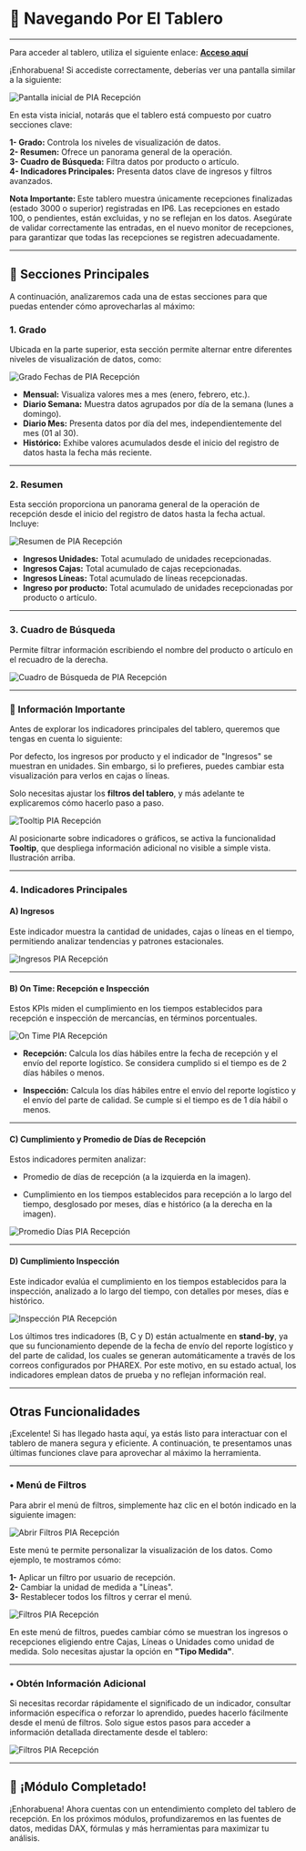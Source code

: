 # 🎯 Navegando Por El Tablero

---
Para acceder al tablero, utiliza el siguiente enlace: <a href="http://129.146.161.23/portal_pharex/operative/Tablero-PIA-Recepciones.html" target="_blank"><strong>Acceso aquí</strong></a>

¡Enhorabuena! Si accediste correctamente, deberías ver una pantalla similar a la siguiente:  

<img src="https://josemaestreb.github.io/docs.pia/_asset/01_Recepcion/001-presentacion.png" alt="Pantalla inicial de PIA Recepción" loading="lazy"/>  

En esta vista inicial, notarás que el tablero está compuesto por cuatro secciones clave:

**1- Grado:** Controla los niveles de visualización de datos.  
**2- Resumen:** Ofrece un panorama general de la operación.  
**3- Cuadro de Búsqueda:** Filtra datos por producto o artículo.  
**4- Indicadores Principales:** Presenta datos clave de ingresos y filtros avanzados.  

<p class="tip"><strong>Nota Importante: </strong>Este tablero muestra únicamente recepciones finalizadas (estado 3000 o superior) registradas en IP6. Las recepciones en estado 100, o pendientes, están excluidas, y no se reflejan en los datos. Asegúrate de validar correctamente las entradas, en el nuevo monitor de recepciones, para garantizar que todas las recepciones se registren adecuadamente.</p>

---

## 🧩 Secciones Principales
A continuación, analizaremos cada una de estas secciones para que puedas entender cómo aprovecharlas al máximo:  

### 1. Grado
Ubicada en la parte superior, esta sección permite alternar entre diferentes niveles de visualización de datos, como:  

<img src="https://josemaestreb.github.io/docs.pia/_asset/01_Recepcion/009-grado.png" alt="Grado Fechas de PIA Recepción" loading="lazy"/>  

- **Mensual:** Visualiza valores mes a mes (enero, febrero, etc.).
- **Diario Semana:** Muestra datos agrupados por día de la semana (lunes a domingo).
- **Diario Mes:** Presenta datos por día del mes, independientemente del mes (01 al 30).
- **Histórico:** Exhibe valores acumulados desde el inicio del registro de datos hasta la fecha más reciente.

---

### 2. Resumen
Esta sección proporciona un panorama general de la operación de recepción desde el inicio del registro de datos hasta la fecha actual. Incluye:

<img src="https://josemaestreb.github.io/docs.pia/_asset/01_Recepcion/002-resumen.png" alt="Resumen de PIA Recepción" loading="lazy"/>  

- **Ingresos Unidades:** Total acumulado de unidades recepcionadas.
- **Ingresos Cajas:** Total acumulado de cajas recepcionadas.
- **Ingresos Líneas:** Total acumulado de líneas recepcionadas.
- **Ingreso por producto:** Total acumulado de unidades recepcionadas por producto o artículo.

---

### 3. Cuadro de Búsqueda
Permite filtrar información escribiendo el nombre del producto o artículo en el recuadro de la derecha.

<img src="https://josemaestreb.github.io/docs.pia/_asset/01_Recepcion/008-producto.png" alt="Cuadro de Búsqueda de PIA Recepción" loading="lazy"/>  

---

### 📣 Información Importante

Antes de explorar los indicadores principales del tablero, queremos que tengas en cuenta lo siguiente: 

Por defecto, los ingresos por producto y el indicador de "Ingresos" se muestran en unidades. Sin embargo, si lo prefieres, puedes cambiar esta visualización para verlos en cajas o líneas.

Solo necesitas ajustar los **filtros del tablero**, y más adelante te explicaremos cómo hacerlo paso a paso.

<img src="https://josemaestreb.github.io/docs.pia/_asset/01_Recepcion/003-tooltip.gif" alt="Tooltip PIA Recepción" loading="lazy"/>  

<p class="tip">Al posicionarte sobre indicadores o gráficos, se activa la funcionalidad <strong>Tooltip</strong>, que despliega información adicional no visible a simple vista. Ilustración arriba.</p>

---

### 4. Indicadores Principales

#### A) Ingresos
Este indicador muestra la cantidad de unidades, cajas o líneas en el tiempo, permitiendo analizar tendencias y patrones estacionales.

<img src="https://josemaestreb.github.io/docs.pia/_asset/01_Recepcion/004-ingresos.png" alt="Ingresos PIA Recepción" loading="lazy"/>  

---

#### B) On Time: Recepción e Inspección
Estos KPIs miden el cumplimiento en los tiempos establecidos para recepción e inspección de mercancías, en términos porcentuales.  

<img src="https://josemaestreb.github.io/docs.pia/_asset/01_Recepcion/005-ontime.png" alt="On Time PIA Recepción" loading="lazy"/>  

- **Recepción:** Calcula los días hábiles entre la fecha de recepción y el envío del reporte logístico. Se considera cumplido si el tiempo es de 2 días hábiles o menos.

- **Inspección:** Calcula los días hábiles entre el envío del reporte logístico y el envío del parte de calidad. Se cumple si el tiempo es de 1 día hábil o menos.

---

#### C) Cumplimiento y Promedio de Días de Recepción
Estos indicadores permiten analizar:  

- Promedio de días de recepción (a la izquierda en la imagen).

- Cumplimiento en los tiempos establecidos para recepción a lo largo del tiempo, desglosado por meses, días e histórico (a la derecha en la imagen).

<img src="https://josemaestreb.github.io/docs.pia/_asset/01_Recepcion/006-dias_rec.png" alt="Promedio Días PIA Recepción" loading="lazy"/>  

---

#### D) Cumplimiento Inspección
Este indicador evalúa el cumplimiento en los tiempos establecidos para la inspección, analizado a lo largo del tiempo, con detalles por meses, días e histórico.

<img src="https://josemaestreb.github.io/docs.pia/_asset/01_Recepcion/007-cumplimiento_insp.png" alt="Inspección PIA Recepción" loading="lazy"/> 

<p class="tip">Los últimos tres indicadores (B, C y D) están actualmente en <strong>stand-by</strong>, ya que su funcionamiento depende de la fecha de envío del reporte logístico y del parte de calidad, los cuales se generan automáticamente a través de los correos configurados por PHAREX. Por este motivo, en su estado actual, los indicadores emplean datos de prueba y no reflejan información real.</p>

---

## Otras Funcionalidades

¡Excelente! Si has llegado hasta aquí, ya estás listo para interactuar con el tablero de manera segura y eficiente. A continuación, te presentamos unas últimas funciones clave para aprovechar al máximo la herramienta.

---

### • Menú de Filtros

Para abrir el menú de filtros, simplemente haz clic en el botón indicado en la siguiente imagen:

<img src="https://josemaestreb.github.io/docs.pia/_asset/01_Recepcion/011-abrir_filtro.png" alt="Abrir Filtros PIA Recepción" loading="lazy"/> 

Este menú te permite personalizar la visualización de los datos. Como ejemplo, te mostramos cómo:

**1-** Aplicar un filtro por usuario de recepción.  
**2-** Cambiar la unidad de medida a "Líneas".  
**3-** Restablecer todos los filtros y cerrar el menú.  

<img src="https://josemaestreb.github.io/docs.pia/_asset/01_Recepcion/010-filtros.gif" alt="Filtros PIA Recepción" loading="lazy"/> 

<p class="tip">En este menú de filtros, puedes cambiar cómo se muestran los ingresos o recepciones eligiendo entre Cajas, Líneas o Unidades como unidad de medida. Solo necesitas ajustar la opción en <strong>"Tipo Medida"</strong>.</p>

---

### • Obtén Información Adicional

Si necesitas recordar rápidamente el significado de un indicador, consultar información específica o reforzar lo aprendido, puedes hacerlo fácilmente desde el menú de filtros. Solo sigue estos pasos para acceder a información detallada directamente desde el tablero:

<img src="https://josemaestreb.github.io/docs.pia/_asset/01_Recepcion/012-info_adicional.gif" alt="Filtros PIA Recepción" loading="lazy"/>  

---

## 🎉 ¡Módulo Completado!

¡Enhorabuena! Ahora cuentas con un entendimiento completo del tablero de recepción. En los próximos módulos, profundizaremos en las fuentes de datos, medidas DAX, fórmulas y más herramientas para maximizar tu análisis.